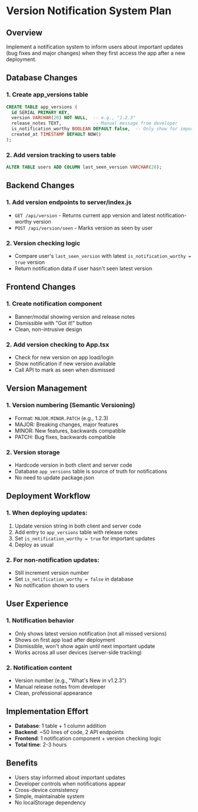 # Version Notification System Plan

## Overview
Implement a notification system to inform users about important updates (bug fixes and major changes) when they first access the app after a new deployment.

## Database Changes

### 1. Create app_versions table
```sql
CREATE TABLE app_versions (
  id SERIAL PRIMARY KEY,
  version VARCHAR(20) NOT NULL,  -- e.g., "1.2.3"
  release_notes TEXT,            -- Manual message from developer
  is_notification_worthy BOOLEAN DEFAULT false,  -- Only show for important updates
  created_at TIMESTAMP DEFAULT NOW()
);
```

### 2. Add version tracking to users table
```sql
ALTER TABLE users ADD COLUMN last_seen_version VARCHAR(20);
```

## Backend Changes

### 1. Add version endpoints to server/index.js
- `GET /api/version` - Returns current app version and latest notification-worthy version
- `POST /api/version/seen` - Marks version as seen by user

### 2. Version checking logic
- Compare user's `last_seen_version` with latest `is_notification_worthy = true` version
- Return notification data if user hasn't seen latest version

## Frontend Changes

### 1. Create notification component
- Banner/modal showing version and release notes
- Dismissible with "Got it!" button
- Clean, non-intrusive design

### 2. Add version checking to App.tsx
- Check for new version on app load/login
- Show notification if new version available
- Call API to mark as seen when dismissed

## Version Management

### 1. Version numbering (Semantic Versioning)
- Format: `MAJOR.MINOR.PATCH` (e.g., 1.2.3)
- MAJOR: Breaking changes, major features
- MINOR: New features, backwards compatible
- PATCH: Bug fixes, backwards compatible

### 2. Version storage
- Hardcode version in both client and server code
- Database `app_versions` table is source of truth for notifications
- No need to update package.json

## Deployment Workflow

### 1. When deploying updates:
1. Update version string in both client and server code
2. Add entry to `app_versions` table with release notes
3. Set `is_notification_worthy = true` for important updates
4. Deploy as usual

### 2. For non-notification updates:
- Still increment version number
- Set `is_notification_worthy = false` in database
- No notification shown to users

## User Experience

### 1. Notification behavior
- Only shows latest version notification (not all missed versions)
- Shows on first app load after deployment
- Dismissible, won't show again until next important update
- Works across all user devices (server-side tracking)

### 2. Notification content
- Version number (e.g., "What's New in v1.2.3")
- Manual release notes from developer
- Clean, professional appearance

## Implementation Effort
- **Database**: 1 table + 1 column addition
- **Backend**: ~50 lines of code, 2 API endpoints
- **Frontend**: 1 notification component + version checking logic
- **Total time**: 2-3 hours

## Benefits
- Users stay informed about important updates
- Developer controls when notifications appear
- Cross-device consistency
- Simple, maintainable system
- No localStorage dependency
